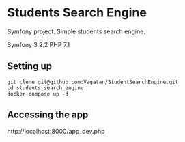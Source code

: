 Students Search Engine
======================

Symfony project. Simple students search engine.

Symfony 3.2.2
PHP 7.1

Setting up
---------------

    git clone git@github.com:Vagatan/StudentSearchEngine.git
    cd students_search_engine
    docker-compose up -d

Accessing the app
----------------

   http://localhost:8000/app_dev.php

